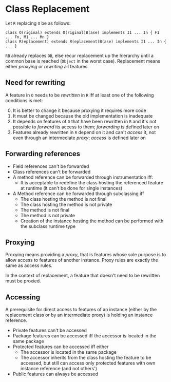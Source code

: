 Class Replacement
=================

Let `R` replacing `O` be as follows:

```
class O(riginal) extends O(riginal)B(ase) implements I1 ... In { F1 ... Fn, M1 ... Mn }
class R(eplacement) extends R(eplacement)B(ase) implements I1 ... In { ... }
```

`RB` already replaces `OB`, else recur replacement up the hierarchy until a common base is reached (`Object` in the worst case). Replacement means either _proxying_ or _rewriting_ all features.

Need for rewriting
------------------

A feature in `O` needs to be _rewritten_ in `R` iff at least one of the following conditions is met:

0. It is better to change it because proxying it requires more code
1. It must be changed because the old implementation is inadequate
2. It depends on features of `O` that have been rewritten in `R` and it's not possible to _forward_ its access to them; _forwarding_ is defined later on
3. Features already rewritten in `R` depend on it and can't _access_ it, not even through an intermediate _proxy_; _access_ is defined later on

Forwarding references
---------------------

- Field references can't be forwarded
- Class references can't be forwarded
- A method reference can be forwarded through instrumentation iff:
  - It is acceptable to redefine the class hosting the referenced feature at runtime (it can't be done for single instances)
- A Method reference can be forwarded through subclassing iff
  - The class hosting the method is not final
  - The class hosting the method is not private
  - The method is not final
  - The method is not private
  - Creation of the instance hosting the method can be performed with the subclass runtime type

Proxying
--------

Proxying means providing a _proxy_, that is features whose sole purpose is to allow access to features of another instance.
Proxy rules are exactly the same as access rules.

In the context of replacement, a feature that doesn't need to be rewritten must be proxied.

Accessing
---------

A prerequisite for direct access to features of an instance (either by the replacement class or by an intermediate proxy) is holding an instance reference.

- Private features can't be accessed
- Package features can be accessed iff the accessor is located in the same package
- Protected features can be accessed iff either
  - The accessor is located in the same package
  - The accessor inherits from the class hosting the feature to be accessed, but still can access only protected features with own instance reference (and not others')
- Public features can always be accessed